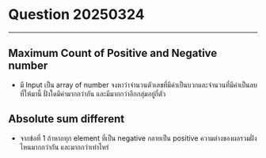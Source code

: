 # Question 20250324

---

## Maximum Count of Positive and Negative number

-   มี Input เป็น array of number จงหาว่าจำนวนตัวเลขที่มีค่าเป็นบวกและจำนวนที่มีค่าเป็นลบที่ให้มานี้ ฝั่งใดมีค่ามากกว่ากัน และมีมากกว่าอีกกลุ่มอยู่กี่ตัว

## Absolute sum different

-   จากข้อที่ 1 ถ้าหากทุก element ที่เป็น negative กลายเป็น positive ความต่างของผลรวมฝั่งไหนมากกว่ากัน และมากกว่าเท่าไหร่
